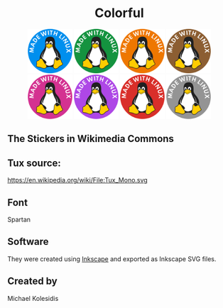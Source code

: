 <h1 align="center">Colorful</h1>
<div align="center">
    <img src="./Made_with_Linux_blue.svg" width="100px">
    <img src="./Made_with_Linux_green.svg" width="100px">
    <img src="./Made_with_Linux_orange.svg" width="100px">
    <img src="./Made_with_Linux_brown.svg" width="100px"><br>
    <img src="./Made_with_Linux_fuchsia.svg" width="100px">
    <img src="./Made_with_Linux_purple.svg" width="100px">
    <img src="./Made_with_Linux_red.svg" width="100px">
    <img src="./Made_with_Linux_gray.svg" width="100px">
</div>

## The Stickers in Wikimedia Commons


## Tux source: 
https://en.wikipedia.org/wiki/File:Tux_Mono.svg

## Font
Spartan

## Software
They were created using [Inkscape](https://inkscape.org/) and exported as Inkscape SVG files.

## Created by
Michael Kolesidis